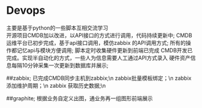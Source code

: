 # Devops
主要是基于python的一些脚本互相交流学习<br/>
开源项目CMDB加以改进，以API接口的方式进行调用，代码持续更新中;
CMDB运维平台已初步完成，基于api接口调用，模仿zabbix 的API调用方式;
所有的操作都记忆api与模块方便调用;
脚本定时收集硬件更新到前端已完成
CMDB开发已完成。实现半自动化的方式，一些人为信息需要人工通过API方式录入
硬件资产信息每隔10分钟采集一次更新到数据库并展示;

##zabbix;
已完成CMDB同步主机到zabbix;\n
zabbix批量模板绑定；\n
zabbix 添加维护周期；\n
zabbix 获取历史数据;\n

##graphite;
根据业务自定义出图，通业务再一组图形前端展示

